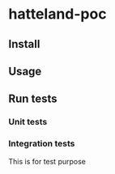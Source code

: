 # hatteland-poc

## Install

## Usage

## Run tests

### Unit tests

### Integration tests

This is for test purpose 

